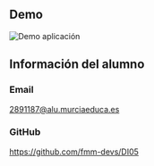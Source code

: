 ## Demo
![Demo aplicación](images/demo.gif)

## Información del alumno

### Email
2891187@alu.murciaeduca.es

### GitHub
https://github.com/fmm-devs/DI05